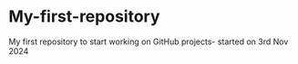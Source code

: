 # My-first-repository
My first repository to start working on GitHub projects- started on 3rd Nov 2024

